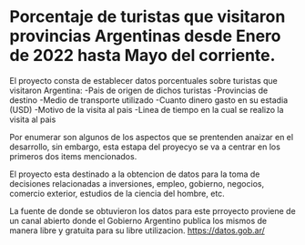 # Porcentaje de turistas que visitaron provincias Argentinas desde Enero de 2022 hasta Mayo del corriente.

El proyecto consta de establecer datos porcentuales sobre turistas que visitaron Argentina: 
-Pais de origen de dichos turistas
-Provincias de destino
-Medio de transporte utilizado
-Cuanto dinero gasto en su estadia (USD)
-Motivo de la visita al pais
-Linea de tiempo en la cual se realizo la visita al pais

Por enumerar son algunos de los aspectos que se prentenden anaizar en el desarrollo, sin embargo, esta estapa del proyecyo se va a centrar en los primeros dos items mencionados.

El proyecto esta destinado a la obtencion de datos para la toma de decisiones relacionadas a inversiones, empleo, gobierno, negocios, comercio exterior, estudios de la ciencia del hombre, etc.

La fuente de donde se obtuvieron los datos para este prroyecto proviene de un canal abierto donde el Gobierno Argentino publica los mismos de manera libre y gratuita para su libre utilizacion.
https://datos.gob.ar/


